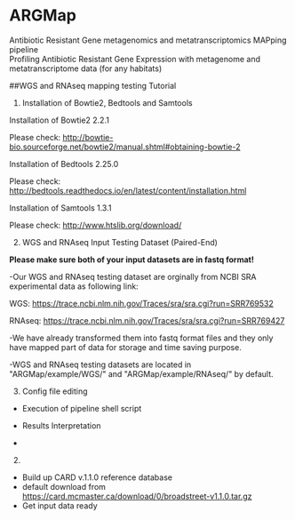 # ARGMap
Antibiotic Resistant Gene metagenomics and metatranscriptomics MAPping pipeline  
Profiling Antibiotic Resistant Gene Expression with metagenome and metatranscriptome data (for any habitats)

##WGS and RNAseq mapping testing Tutorial

1. Installation of Bowtie2, Bedtools and Samtools 

Installation of Bowtie2 2.2.1
  
  Please check: http://bowtie-bio.sourceforge.net/bowtie2/manual.shtml#obtaining-bowtie-2
  

Installation of Bedtools 2.25.0

  Please check: http://bedtools.readthedocs.io/en/latest/content/installation.html

Installation of Samtools 1.3.1

  Please check: http://www.htslib.org/download/

2.  WGS and RNAseq Input Testing Dataset (Paired-End)

  **Please make sure both of your input datasets are in fastq format!**
  
  -Our WGS and RNAseq testing dataset are orginally from NCBI SRA experimental data as following link: 
  
  WGS: https://trace.ncbi.nlm.nih.gov/Traces/sra/sra.cgi?run=SRR769532
  
  RNAseq: https://trace.ncbi.nlm.nih.gov/Traces/sra/sra.cgi?run=SRR769427
  
  -We have already transformed them into fastq format files and they only have mapped part of data for storage and time saving purpose.
  
  -WGS and RNAseq testing datasets are located in  "ARGMap/example/WGS/" and "ARGMap/example/RNAseq/" by default. 
  
 
3. Config file editing

- Execution of pipeline shell script

- Results Interpretation
- 

2. 
- Build up CARD v.1.1.0 reference database
- default download from https://card.mcmaster.ca/download/0/broadstreet-v1.1.0.tar.gz
- Get input data ready
